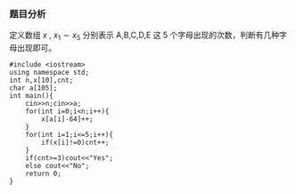 ### 题目分析

定义数组 $x$ , $x _ 1 \sim x _ 5$ 分别表示 $\text{A,B,C,D,E}$ 这 $5$ 个字母出现的次数，判断有几种字母出现即可。


```
#include <iostream>
using namespace std;
int n,x[10],cnt;
char a[105]; 
int main(){
	cin>>n;cin>>a;
	for(int i=0;i<n;i++){
		x[a[i]-64]++; 
	}
	for(int i=1;i<=5;i++){
		if(x[i]!=0)cnt++;
	}
	if(cnt>=3)cout<<"Yes";
	else cout<<"No";
	return 0;
}

```